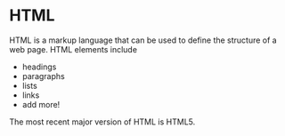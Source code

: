 # HTML

HTML is a markup language that can be used to define the structure of a web page. HTML elements include

* headings
* paragraphs
* lists
* links
* add more!

The most recent major version of HTML is HTML5.































        















        







        



        

        